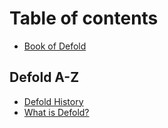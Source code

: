 # Table of contents

* [Book of Defold](README.md)

## Defold A-Z

* [Defold History](defold-a-z/defold-history.md)
* [What is Defold?](defold-a-z/what-is-defold.md)

